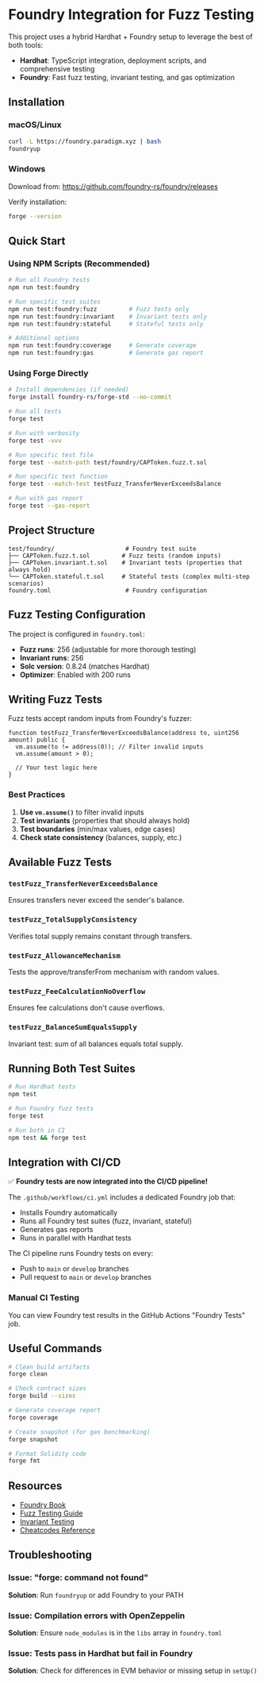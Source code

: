 # Foundry Integration for Fuzz Testing

This project uses a hybrid Hardhat + Foundry setup to leverage the best of both tools:

- **Hardhat**: TypeScript integration, deployment scripts, and comprehensive testing
- **Foundry**: Fast fuzz testing, invariant testing, and gas optimization

## Installation

### macOS/Linux

```bash
curl -L https://foundry.paradigm.xyz | bash
foundryup
```

### Windows

Download from: https://github.com/foundry-rs/foundry/releases

Verify installation:

```bash
forge --version
```

## Quick Start

### Using NPM Scripts (Recommended)

```bash
# Run all Foundry tests
npm run test:foundry

# Run specific test suites
npm run test:foundry:fuzz         # Fuzz tests only
npm run test:foundry:invariant    # Invariant tests only
npm run test:foundry:stateful     # Stateful tests only

# Additional options
npm run test:foundry:coverage     # Generate coverage
npm run test:foundry:gas          # Generate gas report
```

### Using Forge Directly

```bash
# Install dependencies (if needed)
forge install foundry-rs/forge-std --no-commit

# Run all tests
forge test

# Run with verbosity
forge test -vvv

# Run specific test file
forge test --match-path test/foundry/CAPToken.fuzz.t.sol

# Run specific test function
forge test --match-test testFuzz_TransferNeverExceedsBalance

# Run with gas report
forge test --gas-report
```

## Project Structure

```
test/foundry/                    # Foundry test suite
├── CAPToken.fuzz.t.sol         # Fuzz tests (random inputs)
├── CAPToken.invariant.t.sol    # Invariant tests (properties that always hold)
└── CAPToken.stateful.t.sol     # Stateful tests (complex multi-step scenarios)
foundry.toml                     # Foundry configuration
```

## Fuzz Testing Configuration

The project is configured in `foundry.toml`:

- **Fuzz runs**: 256 (adjustable for more thorough testing)
- **Invariant runs**: 256
- **Solc version**: 0.8.24 (matches Hardhat)
- **Optimizer**: Enabled with 200 runs

## Writing Fuzz Tests

Fuzz tests accept random inputs from Foundry's fuzzer:

```solidity
function testFuzz_TransferNeverExceedsBalance(address to, uint256 amount) public {
  vm.assume(to != address(0)); // Filter invalid inputs
  vm.assume(amount > 0);

  // Your test logic here
}
```

### Best Practices

1. **Use `vm.assume()`** to filter invalid inputs
2. **Test invariants** (properties that should always hold)
3. **Test boundaries** (min/max values, edge cases)
4. **Check state consistency** (balances, supply, etc.)

## Available Fuzz Tests

### `testFuzz_TransferNeverExceedsBalance`

Ensures transfers never exceed the sender's balance.

### `testFuzz_TotalSupplyConsistency`

Verifies total supply remains constant through transfers.

### `testFuzz_AllowanceMechanism`

Tests the approve/transferFrom mechanism with random values.

### `testFuzz_FeeCalculationNoOverflow`

Ensures fee calculations don't cause overflows.

### `testFuzz_BalanceSumEqualsSupply`

Invariant test: sum of all balances equals total supply.

## Running Both Test Suites

```bash
# Run Hardhat tests
npm test

# Run Foundry fuzz tests
forge test

# Run both in CI
npm test && forge test
```

## Integration with CI/CD

✅ **Foundry tests are now integrated into the CI/CD pipeline!**

The `.github/workflows/ci.yml` includes a dedicated Foundry job that:

- Installs Foundry automatically
- Runs all Foundry test suites (fuzz, invariant, stateful)
- Generates gas reports
- Runs in parallel with Hardhat tests

The CI pipeline runs Foundry tests on every:

- Push to `main` or `develop` branches
- Pull request to `main` or `develop` branches

### Manual CI Testing

You can view Foundry test results in the GitHub Actions "Foundry Tests" job.

## Useful Commands

```bash
# Clean build artifacts
forge clean

# Check contract sizes
forge build --sizes

# Generate coverage report
forge coverage

# Create snapshot (for gas benchmarking)
forge snapshot

# Format Solidity code
forge fmt
```

## Resources

- [Foundry Book](https://book.getfoundry.sh/)
- [Fuzz Testing Guide](https://book.getfoundry.sh/forge/fuzz-testing)
- [Invariant Testing](https://book.getfoundry.sh/forge/invariant-testing)
- [Cheatcodes Reference](https://book.getfoundry.sh/cheatcodes/)

## Troubleshooting

### Issue: "forge: command not found"

**Solution**: Run `foundryup` or add Foundry to your PATH

### Issue: Compilation errors with OpenZeppelin

**Solution**: Ensure `node_modules` is in the `libs` array in `foundry.toml`

### Issue: Tests pass in Hardhat but fail in Foundry

**Solution**: Check for differences in EVM behavior or missing setup in `setUp()`
